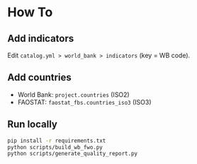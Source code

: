 # How To

## Add indicators
Edit `catalog.yml > world_bank > indicators` (key = WB code).

## Add countries
- World Bank: `project.countries` (ISO2)
- FAOSTAT: `faostat_fbs.countries_iso3` (ISO3)

## Run locally
```bash
pip install -r requirements.txt
python scripts/build_wb_fwo.py
python scripts/generate_quality_report.py
